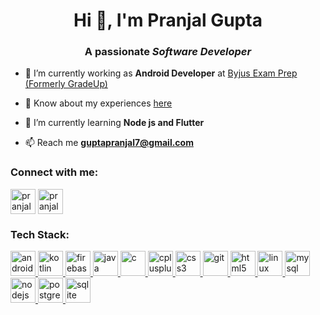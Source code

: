 <h1 align="center">Hi 👋, I'm Pranjal Gupta</h1>
<h3 align="center">A passionate <em>Software Developer</em></h3>

- 🔭 I’m currently working as **Android Developer** at [Byjus Exam Prep (Formerly GradeUp)]([https://byjusexamprep.com/](https://play.google.com/store/apps/details?id=co.gradeup.android&pli=1)) 

- 📄 Know about my experiences [here](https://drive.google.com/file/d/1noVLnBZcbIDieitlLwDqL64ByD1FLFkJ/view?usp=sharing)
  
- 🌱 I’m currently learning **Node js and Flutter**

- 📫 Reach me **guptapranjal7@gmail.com**

<h3 align="left">Connect with me:</h3>
<p align="left">
<a href="https://linkedin.com/in/pranjal-gupta-a8b791188" target="blank"><img align="center" src="https://cdn-icons-png.flaticon.com/512/174/174857.png" alt="pranjal-gupta-a8b791188" height="40" width="40" /></a>
<a href="https://instagram.com/pranjal_7777" target="blank"><img align="center" src="https://upload.wikimedia.org/wikipedia/commons/thumb/e/e7/Instagram_logo_2016.svg/768px-Instagram_logo_2016.svg.png" alt="pranjal_7777" height="40" width="40" /></a>
</p>

<h3 align="left">Tech Stack:</h3>
<p align="left"> <a href="https://developer.android.com" target="_blank" rel="noreferrer"> <img src="https://cdn.freebiesupply.com/logos/large/2x/android-logo-png-transparent.png" alt="android" width="40" height="40"/> </a> <a href="https://kotlinlang.org" target="_blank" rel="noreferrer"> <img src="https://www.vectorlogo.zone/logos/kotlinlang/kotlinlang-icon.svg" alt="kotlin" width="40" height="40"/> </a> <a href="https://firebase.google.com/" target="_blank" rel="noreferrer"> <img src="https://www.vectorlogo.zone/logos/firebase/firebase-icon.svg" alt="firebase" width="40" height="40"/> </a> <a href="https://www.java.com" target="_blank" rel="noreferrer"> <img src="https://cdn3.iconfinder.com/data/icons/logos-and-brands-adobe/512/181_Java-512.png" alt="java" width="40" height="40"/> </a>  <a href="https://www.cprogramming.com/" target="_blank" rel="noreferrer"> <img src="https://upload.wikimedia.org/wikipedia/commons/thumb/1/18/C_Programming_Language.svg/695px-C_Programming_Language.svg.png" alt="c" width="40" height="40"/> </a> <a href="https://www.w3schools.com/cpp/" target="_blank" rel="noreferrer"> <img src="https://upload.wikimedia.org/wikipedia/commons/thumb/1/18/ISO_C%2B%2B_Logo.svg/1822px-ISO_C%2B%2B_Logo.svg.png" alt="cplusplus" width="40" height="40"/> </a> <a href="https://www.w3schools.com/css/" target="_blank" rel="noreferrer"> <img src="https://upload.wikimedia.org/wikipedia/commons/thumb/6/62/CSS3_logo.svg/2048px-CSS3_logo.svg.png" alt="css3" width="40" height="40"/> </a> <a href="https://git-scm.com/" target="_blank" rel="noreferrer"> <img src="https://www.vectorlogo.zone/logos/git-scm/git-scm-icon.svg" alt="git" width="40" height="40"/> </a> <a href="https://www.w3.org/html/" target="_blank" rel="noreferrer"> <img src="https://vectorseek.com/wp-content/uploads/2023/09/HTML5-without-wordmark-color-Logo-Vector.svg--264x300.png" alt="html5" width="40" height="40"/> </a> <a href="https://www.linux.org/" target="_blank" rel="noreferrer"> <img src="https://seeklogo.com/images/L/Linux_Tux-logo-C71CF0DDAA-seeklogo.com.png" alt="linux" width="40" height="40"/> </a> <a href="https://www.mysql.com/" target="_blank" rel="noreferrer"> <img src="https://pngimg.com/uploads/mysql/mysql_PNG11.png" alt="mysql" width="40" height="40"/> </a> <a href="https://nodejs.org" target="_blank" rel="noreferrer"> <img src="https://static-00.iconduck.com/assets.00/node-js-icon-1901x2048-mk1e13df.png" alt="nodejs" width="40" height="40"/> </a> <a href="https://www.postgresql.org" target="_blank" rel="noreferrer"> <img src="https://upload.wikimedia.org/wikipedia/commons/thumb/2/29/Postgresql_elephant.svg/1985px-Postgresql_elephant.svg.png" alt="postgresql" width="40" height="40"/> </a> <a href="https://www.sqlite.org/" target="_blank" rel="noreferrer"> <img src="https://www.vectorlogo.zone/logos/sqlite/sqlite-icon.svg" alt="sqlite" width="40" height="40"/> </a> </p>



